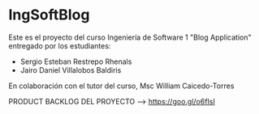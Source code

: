 ﻿# IngSoftBlog
Este es el proyecto del curso Ingeniería de Software 1 "Blog Application" entregado por los estudiantes:
- Sergio Esteban Restrepo Rhenals
- Jairo Daniel Villalobos Baldiris

En colaboración con el tutor del curso, Msc William Caicedo-Torres

PRODUCT BACKLOG DEL PROYECTO --> https://goo.gl/o6fIsI
